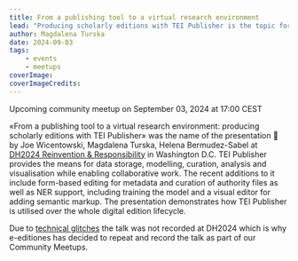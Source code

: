 ```yaml
---
title: From a publishing tool to a virtual research environment
lead: "Producing scholarly editions with TEI Publisher is the topic for the upcoming e-editiones community meeting."
author: Magdalena Turska
date: 2024-09-03
tags:
    - events
    - meetups
coverImage: 
coverImageCredits: 
---
```


Upcoming community meetup on September 03, 2024 at 17:00 CEST

«From a publishing tool to a virtual research environment: producing scholarly editions with TEI Publisher» was the name of the presentation 🎤 by Joe Wicentowski, Magdalena Turska, Helena Bermudez-Sabel at [DH2024 Reinvention & Responsibility](https://dh2024.adho.org/) in Washington D.C. TEI Publisher provides the means for data storage, modelling, curation, analysis and visualisation while enabling collaborative work. The recent additions to it include form-based editing for metadata and curation of authority files as well as NER support, including training the model and a visual editor for adding semantic markup. The presentation demonstrates how TEI Publisher is utilised over the whole digital edition lifecycle.

Due to [technical glitches](https://social.e-editiones.org/@eeditiones/112921400019070395) the talk was not recorded at DH2024 which is why e-editiones has decided to repeat and record the talk as part of our Community Meetups.